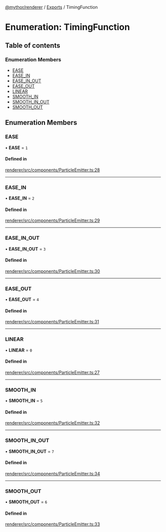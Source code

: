 [@mythor/renderer](../README.md) / [Exports](../modules.md) / TimingFunction

# Enumeration: TimingFunction

## Table of contents

### Enumeration Members

- [EASE](TimingFunction.md#ease)
- [EASE\_IN](TimingFunction.md#ease_in)
- [EASE\_IN\_OUT](TimingFunction.md#ease_in_out)
- [EASE\_OUT](TimingFunction.md#ease_out)
- [LINEAR](TimingFunction.md#linear)
- [SMOOTH\_IN](TimingFunction.md#smooth_in)
- [SMOOTH\_IN\_OUT](TimingFunction.md#smooth_in_out)
- [SMOOTH\_OUT](TimingFunction.md#smooth_out)

## Enumeration Members

### EASE

• **EASE** = ``1``

#### Defined in

[renderer/src/components/ParticleEmitter.ts:28](https://github.com/desaintvincent/mythor/blob/2f03ed2/packages/renderer/src/components/ParticleEmitter.ts#L28)

___

### EASE\_IN

• **EASE\_IN** = ``2``

#### Defined in

[renderer/src/components/ParticleEmitter.ts:29](https://github.com/desaintvincent/mythor/blob/2f03ed2/packages/renderer/src/components/ParticleEmitter.ts#L29)

___

### EASE\_IN\_OUT

• **EASE\_IN\_OUT** = ``3``

#### Defined in

[renderer/src/components/ParticleEmitter.ts:30](https://github.com/desaintvincent/mythor/blob/2f03ed2/packages/renderer/src/components/ParticleEmitter.ts#L30)

___

### EASE\_OUT

• **EASE\_OUT** = ``4``

#### Defined in

[renderer/src/components/ParticleEmitter.ts:31](https://github.com/desaintvincent/mythor/blob/2f03ed2/packages/renderer/src/components/ParticleEmitter.ts#L31)

___

### LINEAR

• **LINEAR** = ``0``

#### Defined in

[renderer/src/components/ParticleEmitter.ts:27](https://github.com/desaintvincent/mythor/blob/2f03ed2/packages/renderer/src/components/ParticleEmitter.ts#L27)

___

### SMOOTH\_IN

• **SMOOTH\_IN** = ``5``

#### Defined in

[renderer/src/components/ParticleEmitter.ts:32](https://github.com/desaintvincent/mythor/blob/2f03ed2/packages/renderer/src/components/ParticleEmitter.ts#L32)

___

### SMOOTH\_IN\_OUT

• **SMOOTH\_IN\_OUT** = ``7``

#### Defined in

[renderer/src/components/ParticleEmitter.ts:34](https://github.com/desaintvincent/mythor/blob/2f03ed2/packages/renderer/src/components/ParticleEmitter.ts#L34)

___

### SMOOTH\_OUT

• **SMOOTH\_OUT** = ``6``

#### Defined in

[renderer/src/components/ParticleEmitter.ts:33](https://github.com/desaintvincent/mythor/blob/2f03ed2/packages/renderer/src/components/ParticleEmitter.ts#L33)
